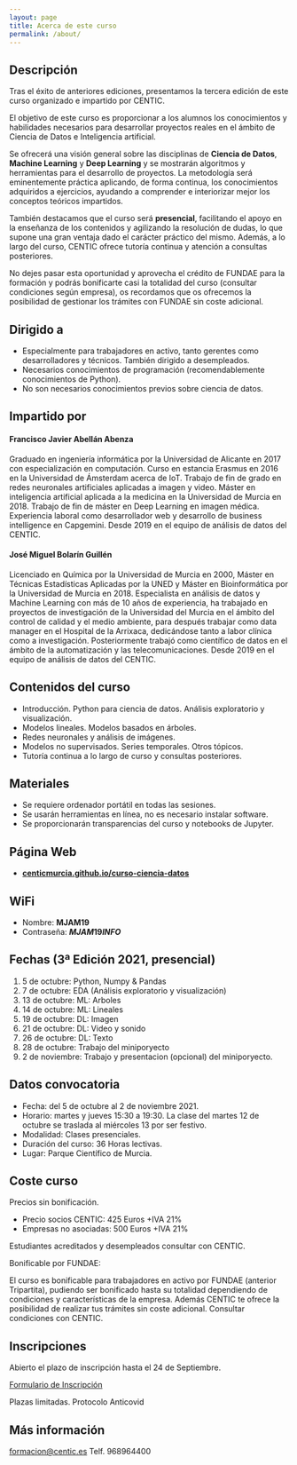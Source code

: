 ```yaml
---
layout: page
title: Acerca de este curso
permalink: /about/
---
```


## Descripción

Tras el éxito de anteriores ediciones, presentamos la tercera edición de este  curso organizado e impartido por CENTIC.

El objetivo de este curso es proporcionar a los alumnos los conocimientos y habilidades necesarios para desarrollar proyectos reales en el ámbito de Ciencia de Datos e Inteligencia artificial.

Se ofrecerá una visión general sobre las disciplinas de **Ciencia de Datos**, **Machine Learning** y **Deep Learning** y se mostrarán algoritmos y herramientas para el desarrollo de proyectos. La metodología será eminentemente práctica aplicando, de forma continua, los conocimientos adquiridos a ejercicios, ayudando a comprender e interiorizar mejor los conceptos teóricos impartidos.

También destacamos que el curso será **presencial**, facilitando el apoyo en la enseñanza de los contenidos y agilizando la resolución de dudas, lo que supone una gran ventaja dado el carácter práctico del mismo. Además, a lo largo del curso, CENTIC ofrece tutoría continua y atención a consultas posteriores.

No dejes pasar esta oportunidad y aprovecha el crédito de FUNDAE para la formación y podrás bonificarte casi la totalidad del curso (consultar condiciones según empresa), os recordamos que os ofrecemos la posibilidad de gestionar los trámites con FUNDAE sin coste adicional.

## Dirigido a

- Especialmente para trabajadores en activo, tanto gerentes como desarrolladores y técnicos. También dirigido a desempleados.
- Necesarios conocimientos de programación (recomendablemente conocimientos de Python).
- No son necesarios conocimientos previos sobre ciencia de datos.

## Impartido por

#### Francisco Javier Abellán Abenza

Graduado en ingeniería informática por la Universidad de Alicante en 2017 con especialización en computación. Curso en estancia Erasmus en 2016 en la Universidad de Ámsterdam acerca de IoT. Trabajo de fin de grado en redes neuronales artificiales aplicadas a imagen y video.  Máster en inteligencia artificial aplicada a la medicina en la Universidad de Murcia en 2018. Trabajo de fin de máster en Deep Learning en imagen médica. Experiencia laboral como desarrollador web y desarrollo de business intelligence en Capgemini. Desde 2019 en el equipo de análisis de datos del CENTIC.


#### José Miguel Bolarín Guillén

Licenciado en Química por la Universidad de Murcia en 2000, Máster en Técnicas Estadísticas Aplicadas por la UNED y Máster en Bioinformática por la Universidad de Murcia en 2018. Especialista en análisis de datos y Machine Learning con más de 10 años de experiencia, ha trabajado en proyectos de investigación de la Universidad del Murcia en el ámbito del control de calidad y el medio ambiente, para después trabajar como data manager en el Hospital de la Arrixaca, dedicándose tanto a labor clínica como a investigación. Posteriormente trabajó como científico de datos en el ámbito de la automatización y las telecomunicaciones. Desde 2019 en el equipo de análisis de datos del CENTIC.


## Contenidos del curso
- Introducción. Python para ciencia de datos. Análisis exploratorio y visualización.
- Modelos lineales. Modelos basados en árboles.
- Redes neuronales y análisis de imágenes.
- Modelos no supervisados. Series temporales. Otros tópicos.
- Tutoría continua a lo largo de curso y consultas posteriores.

## Materiales
- Se requiere ordenador portátil en todas las sesiones.
- Se usarán herramientas en línea, no es necesario instalar software.
- Se proporcionarán transparencias del curso y notebooks de Jupyter.

## Página Web
- [**centicmurcia.github.io/curso-ciencia-datos**](centicmurcia.github.io/curso-ciencia-datos)

## WiFi
- Nombre: **MJAM19**
- Contraseña: **$MJAM19INFO$**

## Fechas (3ª Edición 2021, presencial)

1. 5 de octubre: Python, Numpy & Pandas
2. 7 de octubre: EDA (Análisis exploratorio y visualización)
3. 13 de octubre: ML: Arboles
4. 14 de octubre: ML: Lineales
5. 19 de octubre: DL: Imagen
6. 21 de octubre: DL: Video y sonido
7. 26 de octubre: DL: Texto
8. 28 de octubre: Trabajo del miniporyecto
9. 2 de noviembre: Trabajo y presentacion (opcional) del miniporyecto.

## Datos convocatoria
- Fecha: del 5 de octubre al 2 de noviembre 2021.
- Horario: martes y jueves 15:30 a 19:30. La clase del martes 12 de octubre se traslada al miércoles 13 por ser festivo.
- Modalidad: Clases presenciales.
- Duración del curso: 36 Horas lectivas.
- Lugar: Parque Científico de Murcia.

## Coste curso
Precios sin bonificación.

- Precio socios CENTIC: 425 Euros +IVA 21%
- Empresas no asociadas: 500 Euros +IVA 21%

Estudiantes acreditados y desempleados consultar con CENTIC.

Bonificable por FUNDAE:

El curso es bonificable para trabajadores en activo por FUNDAE (anterior Tripartita), pudiendo ser bonificado hasta su totalidad dependiendo de condiciones y características de la empresa. Además CENTIC te ofrece la posibilidad de realizar tus trámites sin coste adicional. Consultar condiciones con CENTIC.

## Inscripciones

Abierto el plazo de inscripción hasta el 24 de Septiembre.

[Formulario de Inscripción](https://docs.google.com/forms/d/e/1FAIpQLSf10rF0aGV1n_5lsFBc5CnwkpDNFZSmgfeLC4ld7cRXel9j6Q/viewform)

Plazas limitadas. Protocolo Anticovid

## Más información
[formacion@centic.es](mailto:formacion@centic.es)
Telf. 968964400